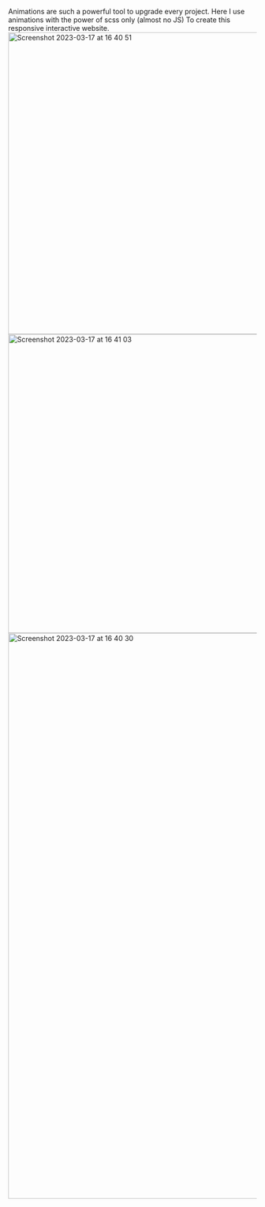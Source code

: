Animations are such a powerful tool to upgrade every project. Here I use animations with the power of scss only (almost no JS) To create this responsive interactive website.
<img width="611" alt="Screenshot 2023-03-17 at 16 40 51" src="https://user-images.githubusercontent.com/91906842/225936984-5829d43f-8341-4e4a-914c-3725fb72dd2d.png">
<img width="605" alt="Screenshot 2023-03-17 at 16 41 03" src="https://user-images.githubusercontent.com/91906842/225937012-afdee2ef-f0eb-4c9f-b4c1-65c08cd812be.png">
<img width="1145" alt="Screenshot 2023-03-17 at 16 40 30" src="https://user-images.githubusercontent.com/91906842/225937023-87e82700-8b65-4f25-b195-851d3a22f963.png">
